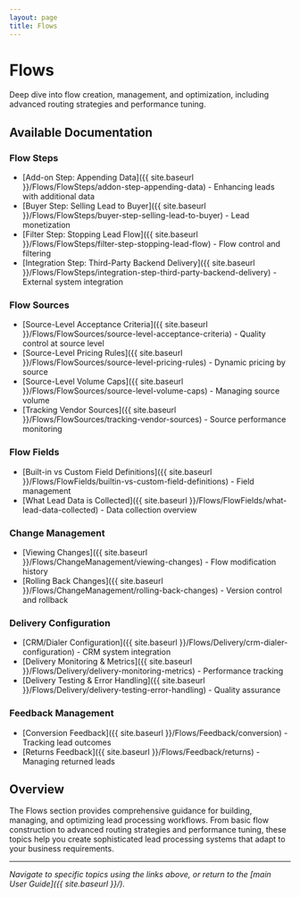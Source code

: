 ```yaml
---
layout: page
title: Flows
---
```


# Flows

Deep dive into flow creation, management, and optimization, including advanced routing strategies and performance tuning.

## Available Documentation

### Flow Steps
- [Add-on Step: Appending Data]({{ site.baseurl }}/Flows/FlowSteps/addon-step-appending-data) - Enhancing leads with additional data
- [Buyer Step: Selling Lead to Buyer]({{ site.baseurl }}/Flows/FlowSteps/buyer-step-selling-lead-to-buyer) - Lead monetization
- [Filter Step: Stopping Lead Flow]({{ site.baseurl }}/Flows/FlowSteps/filter-step-stopping-lead-flow) - Flow control and filtering
- [Integration Step: Third-Party Backend Delivery]({{ site.baseurl }}/Flows/FlowSteps/integration-step-third-party-backend-delivery) - External system integration

### Flow Sources  
- [Source-Level Acceptance Criteria]({{ site.baseurl }}/Flows/FlowSources/source-level-acceptance-criteria) - Quality control at source level
- [Source-Level Pricing Rules]({{ site.baseurl }}/Flows/FlowSources/source-level-pricing-rules) - Dynamic pricing by source
- [Source-Level Volume Caps]({{ site.baseurl }}/Flows/FlowSources/source-level-volume-caps) - Managing source volume
- [Tracking Vendor Sources]({{ site.baseurl }}/Flows/FlowSources/tracking-vendor-sources) - Source performance monitoring

### Flow Fields
- [Built-in vs Custom Field Definitions]({{ site.baseurl }}/Flows/FlowFields/builtin-vs-custom-field-definitions) - Field management
- [What Lead Data is Collected]({{ site.baseurl }}/Flows/FlowFields/what-lead-data-collected) - Data collection overview

### Change Management
- [Viewing Changes]({{ site.baseurl }}/Flows/ChangeManagement/viewing-changes) - Flow modification history
- [Rolling Back Changes]({{ site.baseurl }}/Flows/ChangeManagement/rolling-back-changes) - Version control and rollback

### Delivery Configuration
- [CRM/Dialer Configuration]({{ site.baseurl }}/Flows/Delivery/crm-dialer-configuration) - CRM system integration
- [Delivery Monitoring & Metrics]({{ site.baseurl }}/Flows/Delivery/delivery-monitoring-metrics) - Performance tracking
- [Delivery Testing & Error Handling]({{ site.baseurl }}/Flows/Delivery/delivery-testing-error-handling) - Quality assurance

### Feedback Management
- [Conversion Feedback]({{ site.baseurl }}/Flows/Feedback/conversion) - Tracking lead outcomes
- [Returns Feedback]({{ site.baseurl }}/Flows/Feedback/returns) - Managing returned leads

## Overview

The Flows section provides comprehensive guidance for building, managing, and optimizing lead processing workflows. From basic flow construction to advanced routing strategies and performance tuning, these topics help you create sophisticated lead processing systems that adapt to your business requirements.

---

*Navigate to specific topics using the links above, or return to the [main User Guide]({{ site.baseurl }}/).*